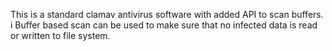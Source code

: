 This is a standard clamav antivirus software with added API to scan buffers. i
Buffer based scan can be used to make sure that no infected data is read or written to file system.
